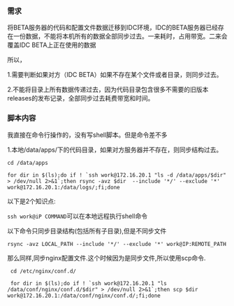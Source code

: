 ### 需求

将BETA服务器的代码和配置文件数据迁移到IDC环境，IDC的BETA服务器已经存在一份数据，不能将本机所有的数据全部同步过去。一来耗时，占用带宽。二来会覆盖IDC BETA上正在使用的数据

所以，

1.需要判断如果对方（IDC BETA）如果不存在某个文件或者目录，则同步过去。

2.不能将目录上所有数据传递过去，因为代码目录包含很多不需要的旧版本releases的发布记录，全部同步过去耗费带宽和时间。


### 脚本内容

我直接在命令行操作的，没有写shell脚本。但是命令差不多

1.本地/data/apps/下的代码目录，如果对方服务器并不存在，则同步结构过去。

```
cd /data/apps

for dir in $(ls);do if ! `ssh work@172.16.20.1 "ls -d /data/apps/$dir" > /dev/null 2>&1`;then rsync -avz $dir  --include '*/' --exclude '*' work@172.16.20.1:/data/logs/;fi;done
```

以下是2个知识点:

```ssh work@iP COMMAND```可以在本地远程执行shell命令

以下命令只同步目录结构(包括所有子目录),但是不同步文件

```rsync -avz LOCAL_PATH --include '*/' --exclude '*' work@IP:REMOTE_PATH```



那么同样,同步nginx配置文件.这个时候因为是同步文件,所以使用scp命令.

```
 cd /etc/nginx/conf.d/
 
 for dir in $(ls);do if ! `ssh work@172.16.20.1 "ls  /data/conf/nginx/conf.d/$dir" > /dev/null 2>&1`;then scp $dir work@172.16.20.1:/data/conf/nginx/conf.d/;fi;done
 
 ```
 
 